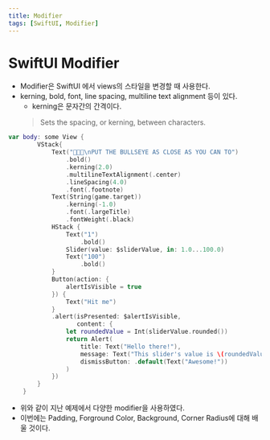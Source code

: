 ```yaml
---
title: Modifier
tags: [SwiftUI, Modifier]
---
```


# SwiftUI Modifier
- Modifier은 SwiftUI 에서 views의 스타일을 변경할 때 사용한다.
- kerning, bold, font, line spacing, multiline text alignment 등이 있다.
    - kerning은 문자간의 간격이다.
    > Sets the spacing, or kerning, between characters.
```Swift
var body: some View {
        VStack{
            Text("🎯🎯🎯\nPUT THE BULLSEYE AS CLOSE AS YOU CAN TO")
                .bold()
                .kerning(2.0)
                .multilineTextAlignment(.center)
                .lineSpacing(4.0)
                .font(.footnote)
            Text(String(game.target))
                .kerning(-1.0)
                .font(.largeTitle)
                .fontWeight(.black)
            HStack {
                Text("1")
                    .bold()
                Slider(value: $sliderValue, in: 1.0...100.0)
                Text("100")
                    .bold()
            }
            Button(action: {
                alertIsVisible = true
            }) {
                Text("Hit me")
            }
            .alert(isPresented: $alertIsVisible,
                   content: {
                let roundedValue = Int(sliderValue.rounded())
                return Alert(
                    title: Text("Hello there!"),
                    message: Text("This slider's value is \(roundedValue).\n" + "You scored \(game.points(sliderValue: roundedValue)) points this round."),
                    dismissButton: .default(Text("Awesome!"))
                )
            })
        }
    }
```
- 위와 같이 지난 예제에서 다양한 modifier을 사용하였다.
- 이번에는 Padding, Forground Color, Background, Corner Radius에 대해 배울 것이다.